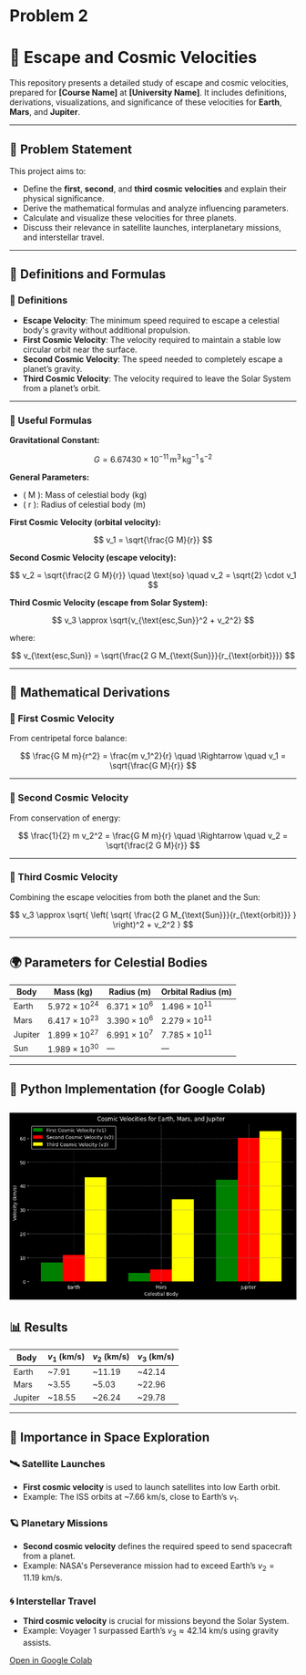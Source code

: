 # Problem 2
# 🚀 Escape and Cosmic Velocities

This repository presents a detailed study of escape and cosmic velocities, prepared for **[Course Name]** at **[University Name]**. It includes definitions, derivations, visualizations, and significance of these velocities for **Earth**, **Mars**, and **Jupiter**.

---

## 📌 Problem Statement

This project aims to:

- Define the **first**, **second**, and **third cosmic velocities** and explain their physical significance.
- Derive the mathematical formulas and analyze influencing parameters.
- Calculate and visualize these velocities for three planets.
- Discuss their relevance in satellite launches, interplanetary missions, and interstellar travel.

---

## 📘 Definitions and Formulas

### 🔹 Definitions

- **Escape Velocity**: The minimum speed required to escape a celestial body's gravity without additional propulsion.
- **First Cosmic Velocity**: The velocity required to maintain a stable low circular orbit near the surface.
- **Second Cosmic Velocity**: The speed needed to completely escape a planet’s gravity.
- **Third Cosmic Velocity**: The velocity required to leave the Solar System from a planet’s orbit.

---

### 🔹 Useful Formulas

**Gravitational Constant:**

$$ G = 6.67430 \times 10^{-11} \, \text{m}^3 \, \text{kg}^{-1} \, \text{s}^{-2} $$

**General Parameters:**

- \( M \): Mass of celestial body (kg)  
- \( r \): Radius of celestial body (m)

**First Cosmic Velocity (orbital velocity):**

$$ v_1 = \sqrt{\frac{G M}{r}} $$

**Second Cosmic Velocity (escape velocity):**

$$ v_2 = \sqrt{\frac{2 G M}{r}} \quad \text{so} \quad v_2 = \sqrt{2} \cdot v_1 $$

**Third Cosmic Velocity (escape from Solar System):**

$$
v_3 \approx \sqrt{v_{\text{esc,Sun}}^2 + v_2^2}
$$

where:

$$
v_{\text{esc,Sun}} = \sqrt{\frac{2 G M_{\text{Sun}}}{r_{\text{orbit}}}}
$$

---

## 🧠 Mathematical Derivations

### 🔸 First Cosmic Velocity

From centripetal force balance:

$$
\frac{G M m}{r^2} = \frac{m v_1^2}{r}
\quad \Rightarrow \quad
v_1 = \sqrt{\frac{G M}{r}}
$$

---

### 🔸 Second Cosmic Velocity

From conservation of energy:

$$
\frac{1}{2} m v_2^2 = \frac{G M m}{r}
\quad \Rightarrow \quad
v_2 = \sqrt{\frac{2 G M}{r}}
$$

---

### 🔸 Third Cosmic Velocity

Combining the escape velocities from both the planet and the Sun:

$$
v_3 \approx \sqrt{
\left( \sqrt{ \frac{2 G M_{\text{Sun}}}{r_{\text{orbit}}} } \right)^2 + v_2^2
}
$$

---

## 🌍 Parameters for Celestial Bodies

| Body     | Mass (kg)                    | Radius (m)                 | Orbital Radius (m)           |
|----------|------------------------------|-----------------------------|-------------------------------|
| Earth    | $5.972 \times 10^{24}$       | $6.371 \times 10^6$         | $1.496 \times 10^{11}$        |
| Mars     | $6.417 \times 10^{23}$       | $3.390 \times 10^6$         | $2.279 \times 10^{11}$        |
| Jupiter  | $1.899 \times 10^{27}$       | $6.991 \times 10^7$         | $7.785 \times 10^{11}$        |
| Sun      | $1.989 \times 10^{30}$       | —                           | —                             |

---

## 🧪 Python Implementation (for Google Colab)

![alt text](image-1.png)
---

## 📊 Results

| Body     | $v_1$ (km/s) | $v_2$ (km/s) | $v_3$ (km/s) |
|----------|--------------|--------------|--------------|
| Earth    | ~7.91        | ~11.19       | ~42.14       |
| Mars     | ~3.55        | ~5.03        | ~22.96       |
| Jupiter  | ~18.55       | ~26.24       | ~29.78       |

---

## 🚀 Importance in Space Exploration

### 🛰️ Satellite Launches

- **First cosmic velocity** is used to launch satellites into low Earth orbit.
- Example: The ISS orbits at ~7.66 km/s, close to Earth’s $v_1$.

### 🪐 Planetary Missions

- **Second cosmic velocity** defines the required speed to send spacecraft from a planet.
- Example: NASA's Perseverance mission had to exceed Earth’s $v_2 = 11.19\ \text{km/s}$.

### 🌀 Interstellar Travel

- **Third cosmic velocity** is crucial for missions beyond the Solar System.
- Example: Voyager 1 surpassed Earth’s $v_3 \approx 42.14\ \text{km/s}$ using gravity assists.


[Open in Google Colab](https://colab.research.google.com/drive/1IO4Mrd2AMHcfg7q5VWXzSpWjNxdjh7bd?usp=sharing)
